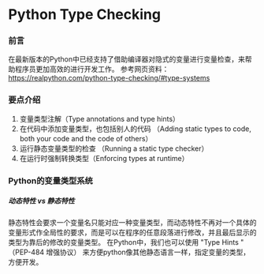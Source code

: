# Python Type Checking
### 前言
在最新版本的Python中已经支持了借助编译器对隐式的变量进行变量检查，来帮助程序员更加高效的进行开发工作。
参考网页资料：
https://realpython.com/python-type-checking/#type-systems
### 要点介绍
 1. 变量类型注解（Type annotations and type hints） 
 2. 在代码中添加变量类型，也包括别人的代码 （Adding static types to code, both your code and the code of others）
 3. 运行静态变量类型的检查 （Running a static type checker）
 4. 在运行时强制转换类型（Enforcing types at runtime）

### Python的变量类型系统
##### 动态特性 vs 静态特性
静态特性会要求一个变量名只能对应一种变量类型，而动态特性不再对一个具体的变量形式作全局性的要求，而是可以在程序的任意段落进行修改，并且最后显示的类型为靠后的修改的变量类型。
在Python中，我们也可以使用 "Type Hints " （PEP-484 增强协议） 来方便python像其他静态语言一样，指定变量的类型，方便开发。
